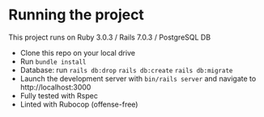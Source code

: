 <h1>Running the project</h1>

This project runs on Ruby 3.0.3 / Rails 7.0.3 / PostgreSQL DB

- Clone this repo on your local drive
- Run `bundle install`
- Database: run `rails db:drop` `rails db:create` `rails db:migrate` 
- Launch the development server with `bin/rails server` and navigate to http://localhost:3000
- Fully tested with Rspec
- Linted with Rubocop (offense-free)
